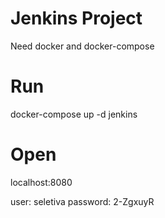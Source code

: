 # Jenkins Project
Need docker and docker-compose


# Run
docker-compose up -d jenkins


# Open
localhost:8080

user: seletiva
password: 2-ZgxuyR
